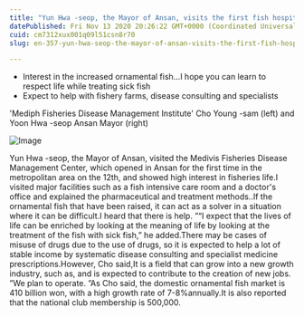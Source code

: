 ```yaml
---
title: "Yun Hwa -seop, the Mayor of Ansan, visits the first fish hospital in the metropolitan area."
datePublished: Fri Nov 13 2020 20:26:22 GMT+0000 (Coordinated Universal Time)
cuid: cm7312xux001q09l51csn8r70
slug: en-357-yun-hwa-seop-the-mayor-of-ansan-visits-the-first-fish-hospital-in-the-metropolitan-area

---
```



- Interest in the increased ornamental fish…I hope you can learn to respect life while treating sick fish
- Expect to help with fishery farms, disease consulting and specialists

'Mediph Fisheries Disease Management Institute' Cho Young -sam (left) and Yoon Hwa -seop Ansan Mayor (right)

![Image](https://cdn.hashnode.com/res/hashnode/image/upload/v1739432298846/9fac7c54-aaaa-4dff-982c-a854458f5681.jpeg)

Yun Hwa -seop, the Mayor of Ansan, visited the Medivis Fisheries Disease Management Center, which opened in Ansan for the first time in the metropolitan area on the 12th, and showed high interest in fisheries life.I visited major facilities such as a fish intensive care room and a doctor's office and explained the pharmaceutical and treatment methods..If the ornamental fish that have been raised, it can act as a solver in a situation where it can be difficult.I heard that there is help. ”“I expect that the lives of life can be enriched by looking at the meaning of life by looking at the treatment of the fish with sick fish,” he added.There may be cases of misuse of drugs due to the use of drugs, so it is expected to help a lot of stable income by systematic disease consulting and specialist medicine prescriptions.However, Cho said,It is a field that can grow into a new growth industry, such as, and is expected to contribute to the creation of new jobs. ”We plan to operate. ”As Cho said, the domestic ornamental fish market is 410 billion won, with a high growth rate of 7-8%annually.It is also reported that the national club membership is 500,000.